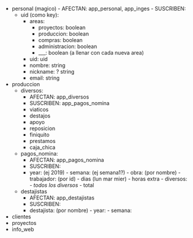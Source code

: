 - personal (magico)
      - AFECTAN: app_personal, app_inges
      - SUSCRIBEN: 
  - uid (como key):
    - areas:
      - proyectos: boolean
      - produccion: boolean
      - compras: boolean
      - administracion: boolean
      - ___: boolean (a llenar con cada nueva area)
    - uid: uid
    - nombre: string
    - nickname: ? string
    - email: string
- produccion
  - diversos:
      - AFECTAN: app_diversos
      - SUSCRIBEN: app_pagos_nomina
      - viaticos
      - destajos
      - apoyo
      - reposicion
      - finiquito
      - prestamos
      - caja_chica
  - pagos_nomina:
      - AFECTAN: app_pagos_nomina
      - SUSCRIBEN: 
      - year: (ej 2019)
            - semana: (ej semana1?)
                  - obra: (por nombre)
                        - trabajador: (por id)
                              - dias (lun mar mier)
                              - horas extra
                              - diversos:
                                    - *todos los diversos*
                              - total
  - destajistas 
      - AFECTAN: app_destajistas
      - SUSCRIBEN:
      - destajista: (por nombre)
            - year:
                  - semana: 
- clientes
- proyectos
- info_web
